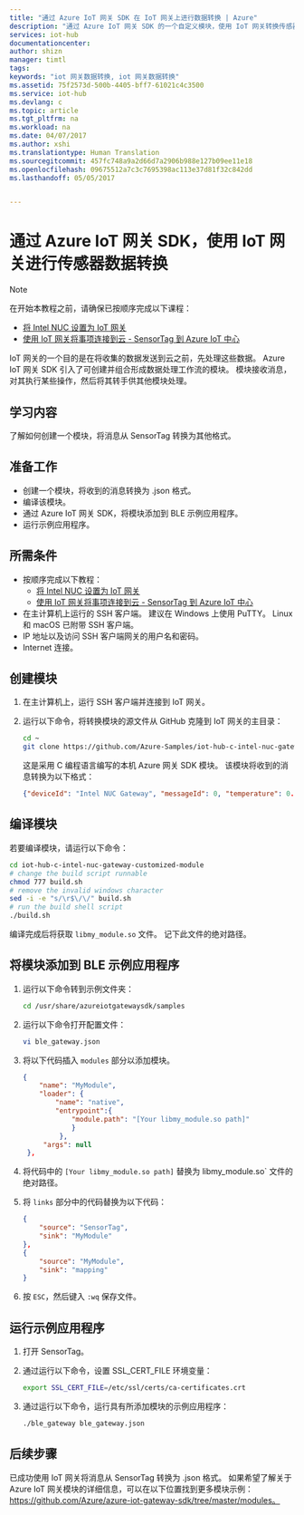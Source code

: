 ```yaml
---
title: "通过 Azure IoT 网关 SDK 在 IoT 网关上进行数据转换 | Azure"
description: "通过 Azure IoT 网关 SDK 的一个自定义模块，使用 IoT 网关转换传感器数据的格式。"
services: iot-hub
documentationcenter: 
author: shizn
manager: timtl
tags: 
keywords: "iot 网关数据转换, iot 网关数据转换"
ms.assetid: 75f2573d-500b-4405-bff7-61021c4c3500
ms.service: iot-hub
ms.devlang: c
ms.topic: article
ms.tgt_pltfrm: na
ms.workload: na
ms.date: 04/07/2017
ms.author: xshi
ms.translationtype: Human Translation
ms.sourcegitcommit: 457fc748a9a2d66d7a2906b988e127b09ee11e18
ms.openlocfilehash: 09675512a7c3c7695398ac113e37d81f32c842dd
ms.lasthandoff: 05/05/2017


---
```

# <a name="use-iot-gateway-for-sensor-data-transformation-with-azure-iot-gateway-sdk"></a>通过 Azure IoT 网关 SDK，使用 IoT 网关进行传感器数据转换

> [!NOTE]
> 在开始本教程之前，请确保已按顺序完成以下课程：
> * [将 Intel NUC 设置为 IoT 网关](./iot-hub-gateway-kit-c-lesson1-set-up-nuc.md)
> * [使用 IoT 网关将事项连接到云 - SensorTag 到 Azure IoT 中心](./iot-hub-gateway-kit-c-iot-gateway-connect-device-to-cloud.md)

IoT 网关的一个目的是在将收集的数据发送到云之前，先处理这些数据。 Azure IoT 网关 SDK 引入了可创建并组合形成数据处理工作流的模块。 模块接收消息，对其执行某些操作，然后将其转手供其他模块处理。

## <a name="what-you-learn"></a>学习内容

了解如何创建一个模块，将消息从 SensorTag 转换为其他格式。

## <a name="what-you-do"></a>准备工作

* 创建一个模块，将收到的消息转换为 .json 格式。
* 编译该模块。
* 通过 Azure IoT 网关 SDK，将模块添加到 BLE 示例应用程序。
* 运行示例应用程序。

## <a name="what-you-need"></a>所需条件

* 按顺序完成以下教程：
  * [将 Intel NUC 设置为 IoT 网关](./iot-hub-gateway-kit-c-lesson1-set-up-nuc.md)
  * [使用 IoT 网关将事项连接到云 - SensorTag 到 Azure IoT 中心](./iot-hub-gateway-kit-c-iot-gateway-connect-device-to-cloud.md)
* 在主计算机上运行的 SSH 客户端。 建议在 Windows 上使用 PuTTY。 Linux 和 macOS 已附带 SSH 客户端。
* IP 地址以及访问 SSH 客户端网关的用户名和密码。
* Internet 连接。

## <a name="create-a-module"></a>创建模块

1. 在主计算机上，运行 SSH 客户端并连接到 IoT 网关。
1. 运行以下命令，将转换模块的源文件从 GitHub 克隆到 IoT 网关的主目录：

   ```bash
   cd ~
   git clone https://github.com/Azure-Samples/iot-hub-c-intel-nuc-gateway-customized-module.git
   ```

   这是采用 C 编程语言编写的本机 Azure 网关 SDK 模块。 该模块将收到的消息转换为以下格式：

   ```json
   {"deviceId": "Intel NUC Gateway", "messageId": 0, "temperature": 0.0}
   ```

## <a name="compile-the-module"></a>编译模块

若要编译模块，请运行以下命令：

```bash
cd iot-hub-c-intel-nuc-gateway-customized-module
# change the build script runnable
chmod 777 build.sh
# remove the invalid windows character
sed -i -e "s/\r$\/\/" build.sh
# run the build shell script
./build.sh
```

编译完成后将获取 `libmy_module.so` 文件。 记下此文件的绝对路径。

## <a name="add-the-module-to-the-ble-sample-application"></a>将模块添加到 BLE 示例应用程序

1. 运行以下命令转到示例文件夹：

   ```bash
   cd /usr/share/azureiotgatewaysdk/samples
   ```

1. 运行以下命令打开配置文件：

   ```bash
   vi ble_gateway.json
   ```

1. 将以下代码插入 `modules` 部分以添加模块。

   ```json
   {
       "name": "MyModule",
       "loader": {
           "name": "native",
           "entrypoint":{
               "module.path": "[Your libmy_module.so path]"
               }
            },
        "args": null
    },
    ```

1. 将代码中的 `[Your libmy_module.so path]` 替换为 libmy_module.so` 文件的绝对路径。
1. 将 `links` 部分中的代码替换为以下代码：

   ```json
   {
       "source": "SensorTag",
       "sink": "MyModule"
   },
   {
       "source": "MyModule",
       "sink": "mapping"
   }
   ```

1. 按 `ESC`，然后键入 `:wq` 保存文件。

## <a name="run-the-sample-application"></a>运行示例应用程序

1. 打开 SensorTag。
1. 通过运行以下命令，设置 SSL_CERT_FILE 环境变量：

   ```bash
   export SSL_CERT_FILE=/etc/ssl/certs/ca-certificates.crt
   ```

1. 通过运行以下命令，运行具有所添加模块的示例应用程序：

   ```bash
   ./ble_gateway ble_gateway.json
   ```

## <a name="next-steps"></a>后续步骤

已成功使用 IoT 网关将消息从 SensorTag 转换为 .json 格式。
如果希望了解关于 Azure IoT 网关模块的详细信息，可以在以下位置找到更多模块示例：https://github.com/Azure/azure-iot-gateway-sdk/tree/master/modules。
